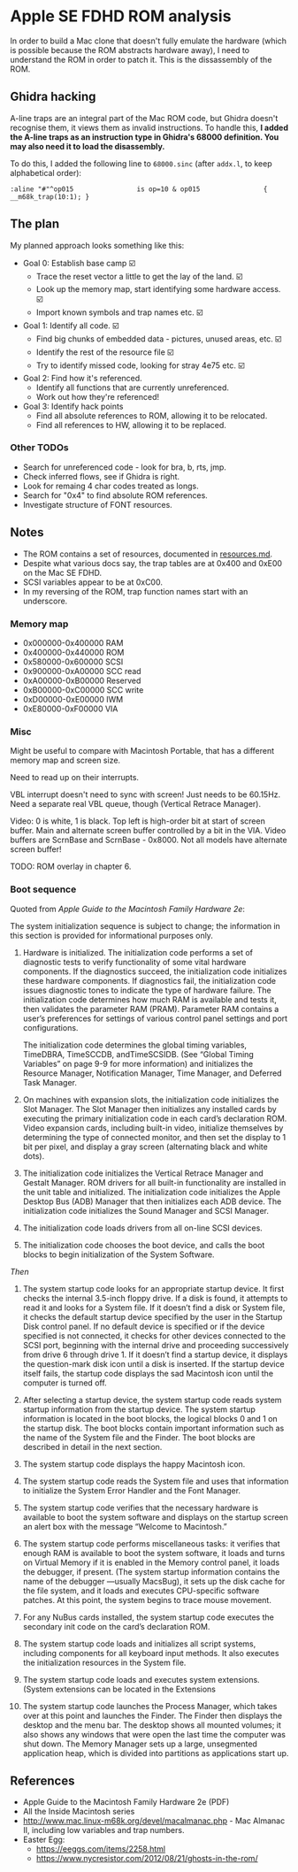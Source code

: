# Apple SE FDHD ROM analysis

In order to build a Mac clone that doesn't fully emulate the hardware
(which is possible because the ROM abstracts hardware away), I need to
understand the ROM in order to patch it. This is the dissassembly of
the ROM.

## Ghidra hacking

A-line traps are an integral part of the Mac ROM code, but Ghidra
doesn't recognise them, it views them as invalid instructions. To
handle this, **I added the A-line traps as an instruction type in
Ghidra's 68000 definition. You may also need it to load the
disassembly.**

To do this, I added the following line to `68000.sinc` (after
`addx.l`, to keep alphabetical order):

```
:aline "#"^op015                is op=10 & op015                { __m68k_trap(10:1); }
```

## The plan

My planned approach looks something like this:

 * Goal 0: Establish base camp ☑️
   * Trace the reset vector a little to get the lay of the land. ☑️
   * Look up the memory map, start identifying some hardware access. ☑️
   * Import known symbols and trap names etc. ☑️
 * Goal 1: Identify all code. ☑️
   * Find big chunks of embedded data - pictures, unused areas, etc. ☑️
   * Identify the rest of the resource file ☑️
   * Try to identify missed code, looking for stray 4e75 etc. ☑️
 * Goal 2: Find how it's referenced.
   * Identify all functions that are currently unreferenced.
   * Work out how they're referenced!
 * Goal 3: Identify hack points
   * Find all absolute references to ROM, allowing it to be relocated.
   * Find all references to HW, allowing it to be replaced.

### Other TODOs

 * Search for unreferenced code -  look for bra, b, rts, jmp.
 * Check inferred flows, see if Ghidra is right.
 * Look for remaing 4 char codes treated as longs.
 * Search for "0x4" to find absolute ROM references.
 * Investigate structure of FONT resources.

## Notes

 * The ROM contains a set of resources, documented in
   [resources.md](./resources.md).
 * Despite what various docs say, the trap tables are at 0x400 and
   0xE00 on the Mac SE FDHD.
 * SCSI variables appear to be at 0xC00.
 * In my reversing of the ROM, trap function names start with an
   underscore.

### Memory map

 * 0x000000-0x400000 RAM
 * 0x400000-0x440000 ROM
 * 0x580000-0x600000 SCSI
 * 0x900000-0xA00000 SCC read
 * 0xA00000-0xB00000 Reserved
 * 0xB00000-0xC00000 SCC write
 * 0xD00000-0xE00000 IWM
 * 0xE80000-0xF00000 VIA

### Misc

Might be useful to compare with Macintosh Portable, that has a
different memory map and screen size.

Need to read up on their interrupts.

VBL interrupt doesn't need to sync with screen! Just needs to be
60.15Hz. Need a separate real VBL queue, though (Vertical Retrace
Manager).

Video: 0 is white, 1 is black. Top left is high-order bit at start of
screen buffer. Main and alternate screen buffer controlled by a bit in
the VIA. Video buffers are ScrnBase and ScrnBase - 0x8000. Not all
models have alternate screen buffer!

TODO: ROM overlay in chapter 6.

### Boot sequence

Quoted from *Apple Guide to the Macintosh Family Hardware 2e*:

The system initialization sequence is subject to change; the
information in this section is provided for informational purposes
only.

1. Hardware is initialized. The initialization code performs a set of
   diagnostic tests to verify functionality of some vital hardware
   components. If the diagnostics succeed, the initialization code
   initializes these hardware components. If diagnostics fail, the
   initialization code issues diagnostic tones to indicate the type of
   hardware failure. The initialization code determines how much RAM
   is available and tests it, then validates the parameter RAM
   (PRAM). Parameter RAM contains a user’s preferences for settings of
   various control panel settings and port configurations.

   The initialization code determines the global timing variables,
   TimeDBRA, TimeSCCDB, andTimeSCSIDB. (See “Global Timing Variables”
   on page 9-9 for more information) and initializes the Resource
   Manager, Notification Manager, Time Manager, and Deferred Task
   Manager.

2. On machines with expansion slots, the initialization code
   initializes the Slot Manager. The Slot Manager then initializes any
   installed cards by executing the primary initialization code in
   each card’s declaration ROM. Video expansion cards, including
   built-in video, initialize themselves by determining the type of
   connected monitor, and then set the display to 1 bit per pixel, and
   display a gray screen (alternating black and white dots).

3. The initialization code initializes the Vertical Retrace Manager
   and Gestalt Manager. ROM drivers for all built-in functionality are
   installed in the unit table and initialized. The initialization
   code initializes the Apple Desktop Bus (ADB) Manager that then
   initializes each ADB device. The initialization code initializes
   the Sound Manager and SCSI Manager.

4. The initialization code loads drivers from all on-line SCSI
   devices.

5. The initialization code chooses the boot device, and calls the boot
   blocks to begin initialization of the System Software.

*Then*

1. The system startup code looks for an appropriate startup device. It
   first checks the internal 3.5-inch floppy drive. If a disk is
   found, it attempts to read it and looks for a System file. If it
   doesn’t find a disk or System file, it checks the default startup
   device specified by the user in the Startup Disk control panel. If
   no default device is specified or if the device specified is not
   connected, it checks for other devices connected to the SCSI port,
   beginning with the internal drive and proceeding successively from
   drive 6 through drive 1. If it doesn’t find a startup device, it
   displays the question-mark disk icon until a disk is inserted. If
   the startup device itself fails, the startup code displays the sad
   Macintosh icon until the computer is turned off.

2. After selecting a startup device, the system startup code reads
   system startup information from the startup device. The system
   startup information is located in the boot blocks, the logical
   blocks 0 and 1 on the startup disk. The boot blocks contain
   important information such as the name of the System file and the
   Finder. The boot blocks are described in detail in the next
   section.

3. The system startup code displays the happy Macintosh icon.

4. The system startup code reads the System file and uses that
   information to initialize the System Error Handler and the Font
   Manager.

5. The system startup code verifies that the necessary hardware is
   available to boot the system software and displays on the startup
   screen an alert box with the message “Welcome to Macintosh.”

6. The system startup code performs miscellaneous tasks: it verifies
   that enough RAM is available to boot the system software, it loads
   and turns on Virtual Memory if it is enabled in the Memory control
   panel, it loads the debugger, if present. (The system startup
   information contains the name of the debugger —usually MacsBug), it
   sets up the disk cache for the file system, and it loads and
   executes CPU-specific software patches. At this point, the system
   begins to trace mouse movement.

7. For any NuBus cards installed, the system startup code executes the
   secondary init code on the card’s declaration ROM.

8. The system startup code loads and initializes all script systems,
   including components for all keyboard input methods. It also
   executes the initialization resources in the System file.

9. The system startup code loads and executes system
   extensions. (System extensions can be located in the Extensions

10. The system startup code launches the Process Manager, which takes
    over at this point and launches the Finder. The Finder then
    displays the desktop and the menu bar. The desktop shows all
    mounted volumes; it also shows any windows that were open the last
    time the computer was shut down. The Memory Manager sets up a
    large, unsegmented application heap, which is divided into
    partitions as applications start up.

## References

 * Apple Guide to the Macintosh Family Hardware 2e (PDF)
 * All the Inside Macintosh series
 * http://www.mac.linux-m68k.org/devel/macalmanac.php - Mac Almanac
   II, including low variables and trap numbers.
 * Easter Egg:
   * https://eeggs.com/items/2258.html
   * https://www.nycresistor.com/2012/08/21/ghosts-in-the-rom/

